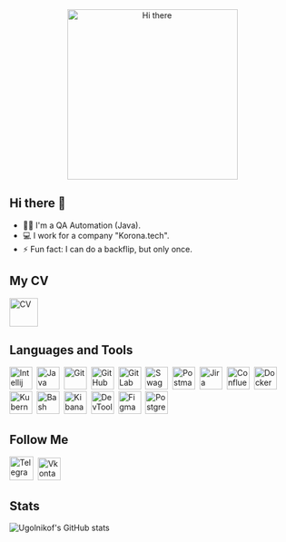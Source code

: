 <div id="header" align="center">
  <img src="https://i.giphy.com/media/v1.Y2lkPTc5MGI3NjExdDFzOGd5NnkwODc3aDVjd3JycTViZjF6bnRpcDkxbm53MnJmcDBheSZlcD12MV9pbnRlcm5hbF9naWZfYnlfaWQmY3Q9Zw/WtTnAfZn6aVJfBzlN3/giphy.gif" width=300 alt="Hi there"/>
</div>

## Hi there 👋

- 👨‍💻 I'm a QA Automation (Java).
- 💻 I work for a company "Korona.tech".
- ⚡ Fun fact: I can do a backflip, but only once.

## My CV

<p>
  <a href="https://drive.google.com/file/d/1RadpJyfspAujatRITSShRrJlhSi39vJI/view?usp=sharing" target="_blank">
    <img src="https://www.svgrepo.com/show/207645/curriculum-portfolio.svg" title="CV" alt="CV" width="50"/>
  </a>
</p>

## Languages and Tools
<p>
  <img src="https://www.svgrepo.com/show/353906/intellij-idea.svg" title="Intellij" alt="Intellij" width="40" height="40"/>&nbsp;
  <img src="https://www.svgrepo.com/show/184143/java.svg" title="Java" alt="Java" width="40" height="40"/>&nbsp;
  <img src="https://www.svgrepo.com/show/452210/git.svg" title="Git" alt="Git" width="40" height="40"/>&nbsp;
  <img src="https://www.svgrepo.com/show/475654/github-color.svg" title="GitHub" alt="GitHub" width="40" height="40"/>&nbsp;
  <img src="https://www.svgrepo.com/show/448226/gitlab.svg" title="GitLab" alt="GitLab" width="40" height="40"/>&nbsp;
  <img src="https://www.svgrepo.com/show/354420/swagger.svg" title="Swagger" alt="Swagger" width="40" height="40"/>&nbsp;
  <img src="https://www.svgrepo.com/show/354202/postman-icon.svg" title="Postman" alt="Postman" width="40" height="40"/>&nbsp;
  <img src="https://www.svgrepo.com/show/353935/jira.svg" title="Jira" alt="Jira" width="40" height="40"/>&nbsp;
  <img src="https://www.svgrepo.com/show/373525/confluence.svg" title="Confluence" alt="Confluence" width="40" height="40"/>&nbsp;
  <img src="https://www.svgrepo.com/show/452192/docker.svg" title="Docker" alt="Docker" width="40" height="40"/>&nbsp;
  <img src="https://www.svgrepo.com/show/448233/kubernetes.svg" title="Kubernetes" alt="Kubernetes" width="40" height="40"/>&nbsp;
  <img src="https://www.svgrepo.com/show/353478/bash-icon.svg" title="Bash" alt="Bash" width="40" height="40"/>&nbsp;
  <img src="https://www.svgrepo.com/show/353961/kibana.svg" title="Kibana" alt="Kibana" width="40" height="40"/>&nbsp;
  <img src="https://www.svgrepo.com/show/378785/chrome-dev.svg" title="DevTools" alt="DevTools" width="40" height="40"/>&nbsp;
  <img src="https://www.svgrepo.com/show/354987/figma.svg" title="Figma" alt="Figma" width="40" height="40"/>&nbsp;
  <img src="https://www.svgrepo.com/show/354200/postgresql.svg" title="PostgreSQL" alt="PostgreSQL" width="40" height="40"/>&nbsp;
</p>

## Follow Me

<p>
  <a href="https://t.me/Ugolnikof" target="_blank" style="display: inline-block;">
    <img src="https://www.svgrepo.com/show/452115/telegram.svg" title="Telegram" alt="Telegram" width="42"/>
  </a>&nbsp;
  <a href="https://vk.com/id4654107" target="_blank">
    <img src="https://www.svgrepo.com/show/331634/vk-v2.svg" title="Vkontakte" alt="Vkontakte" width="40"/>
  </a>
</p>

## Stats

![Ugolnikof's GitHub stats](https://github-readme-stats.vercel.app/api?username=Ugolnikof&show_icons=true)
